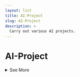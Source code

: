 ```yaml
---
layout: list
title: AI-Project
slug: AI-Project
description: >
  Carry out various AI projects.
---
```

# AI-Project

<details>
<summary>See More</summary>
<div markdown="1">
  
## 0. Open-Images_EasyDownload 
Easiest way to get the Data for Deep Learning, by using “Open Images”. <a href="https://github.com/HwangToeMat/Open-Images_EasyDownload">[Helper library for downloading OpenImages categorically.]</a>
![image1](https://github.com/HwangToeMat/Tensorflow-API-HTM/blob/master/0.Open-Images_EasyDownload/image1.png?raw=true)

## 1. Classification <a href="https://github.com/HwangToeMat/Tensorflow-API-HTM/blob/master/1.classification/reCAPTCHA_classification.ipynb">[Break through the reCAPTCHA]</a>
Break through the security program for prevent ing macros, reCAPTCHA , using pretrained model<a href='http://download.tensorflow.org/models/image/imagenet/inception-2015-12-05.tgz'>[Inception_Net]</a>.
As you can see in the picture below, Inception_Net makes it easy to find a bus.
![image1](https://github.com/HwangToeMat/Tensorflow-API-HTM/blob/master/1.classification/image/image0.jpg?raw=true)

## 2. Object_detection <a href="https://github.com/HwangToeMat/Tensorflow-API-HTM/blob/master/2.object_detection">[Football play detection]</a>
We used **ssdlite_mobilenet_v2_coco<a href="http://download.tensorflow.org/models/object_detection/ssdlite_mobilenet_v2_coco_2018_05_09.tar.gz">[Download Link]</a>** to analyze soccer games in real time because we *need fast computing speed.* But as you can see in the image below, our model(Left) performs very well even though it is a lightweight model.
![result3](https://github.com/HwangToeMat/Tensorflow-API-HTM/blob/master/2.object_detection/images/result3.png?raw=true)

## 3. Super-Resolution <a href="https://github.com/HwangToeMat/Asym_VDSR">[Github] Asym_VDSR 코드 원본</a>
**Asymmetric convolution**을 사용하여 기존의 Super-Resolution 모델들의 특징과 성능을 유지하고 **적은 수의 파라미터**로 Super-Resolution 문제를 해결한다. 이 프로젝트에서는 VDSR을 baseline으로 사용하였는데, 기존 VDSR의 구조는 그대로 유지하고 **input, output에 쓰이는 두개의 layer를 제외한 나머지 18개의 layer에 3\*3conv를 3\*1, 1\*3으로 변경**하여 Asym_VDSR을 설계하였다. Asymmetric Convolution을 사용하여 **기존 모델의 구조와 성능은 유지**하면서 연산은 빠르게 할 수 있는 **가벼운 모델로 변경**이 가능했다.
<img src="https://github.com/HwangToeMat/HwangToeMat.github.io/blob/master/AI-Project/image/AsymVDSR/img1.png?raw=true" style="max-width:100%;margin-left: auto; margin-right: auto; display: block;">


## 4. 얼굴인식기반 실시간 교육 플랫폼 개발 - KHUFACE ID <a href="https://github.com/HwangToeMat/FaceRecognition_FlaskServer">[Github] FaceRecognition_FlaskServer 코드 원본</a>
기존 수업에서 이루어지는 문제점을 해결하기위해 딥러닝을 활용하여 얼굴인식기반 실시간 교육 플랫폼(KHUFACE ID)를 개발하였다. 본프로젝트에서 네트워크 설계, 딥러닝모델 설계, 모델 서버 구축, 클라우드 환경설정의 역할을 맡아서 개발하였다.
<img src="https://github.com/HwangToeMat/HwangToeMat.github.io/blob/master/AI-Project/image/KHUFACE/3/video.gif?raw=true" style="max-width:100%;margin-left: auto; margin-right: auto; display: block;">

</div>
</details>
